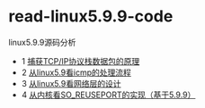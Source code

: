 # read-linux5.9.9-code
linux5.9.9源码分析

* 1 [捕获TCP/IP协议栈数据包的原理](https://zhuanlan.zhihu.com/p/371557777)
* 2 [从linux5.9看icmp的处理流程](https://zhuanlan.zhihu.com/p/370062771)
* 3 [从linux5.9看网络层的设计](https://zhuanlan.zhihu.com/p/369460776)
* 4 [从内核看SO_REUSEPORT的实现（基于5.9.9）](https://zhuanlan.zhihu.com/p/380461954)
